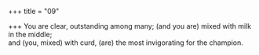 +++
title = "09"

+++
You are clear, outstanding among many; (and you are) mixed with milk  in the middle;  
and (you, mixed) with curd, (are) the most invigorating for the champion.  